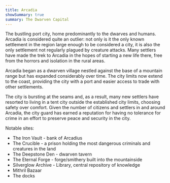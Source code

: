 ```yaml
---
title: Arcadia
showSummary: true
summary: The Dwarven Capital
---
```

The bustling port city, home predominantly to the dwarves and humans. Arcadia is considered quite an outlier: not only is it the only known settlement in the region large enough to be considered a city, it is also the only settlement not regularly plagued by creature attacks. Many settlers have made the trek to Arcadia in the hopes of starting a new life there, free from the horrors and isolation in the rural areas. 
  

Arcadia began as a dwarven village nestled against the base of a mountain range but has expanded considerably over time. The city limits now extend to the coast, providing the city with a port and easier access to trade with other settlements. 

  

The city is bursting at the seams and, as a result, many new settlers have resorted to living in a tent city outside the established city limits, choosing safety over comfort. Given the number of citizens and settlers in and around Arcadia, the city guard has earned a reputation for having no tolerance for crime in an effort to preserve peace and security in the city. 

  

Notable sites:

- The Iron Vault - bank of Arcadius
- The Crucible - a prison holding the most dangerous criminals and creatures in the land
- The Deepstone Den - dwarven tavern
- The Eternal Forge - forge/smithery built into the mountainside 
- Silverglow Archive - Library, central repository of knowledge
- Mithril Bazaar 
- The docks